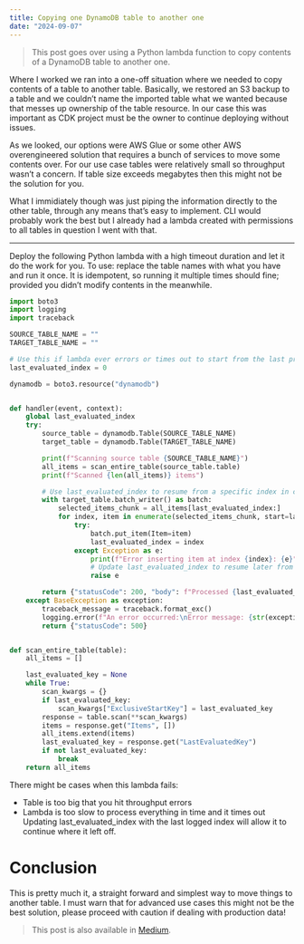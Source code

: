 ```yaml
---
title: Copying one DynamoDB table to another one
date: "2024-09-07"
---
```


> This post goes over using a Python lambda function to copy contents of a DynamoDB table to another one.

Where I worked we ran into a one-off situation where we needed to copy contents of a table to another table. Basically, we restored an S3 backup to a table and we couldn’t name the imported table what we wanted because that messes up ownership of the table resource. In our case this was important as CDK project must be the owner to continue deploying without issues.

As we looked, our options were AWS Glue or some other AWS overengineered solution that requires a bunch of services to move some contents over. For our use case tables were relatively small so throughput wasn’t a concern. If table size exceeds megabytes then this might not be the solution for you.

What I immidiately though was just piping the information directly to the other table, through any means that’s easy to implement. CLI would probably work the best but I already had a lambda created with permissions to all tables in question I went with that.

---

Deploy the following Python lambda with a high timeout duration and let it do the work for you. To use: replace the table names with what you have and run it once. It is idempotent, so running it multiple times should fine; provided you didn’t modify contents in the meanwhile.

```python
import boto3
import logging
import traceback

SOURCE_TABLE_NAME = ""
TARGET_TABLE_NAME = ""

# Use this if lambda ever errors or times out to start from the last processed data
last_evaluated_index = 0

dynamodb = boto3.resource("dynamodb")


def handler(event, context):
    global last_evaluated_index
    try:
        source_table = dynamodb.Table(SOURCE_TABLE_NAME)
        target_table = dynamodb.Table(TARGET_TABLE_NAME)

        print(f"Scanning source table {SOURCE_TABLE_NAME}")
        all_items = scan_entire_table(source_table.table)
        print(f"Scanned {len(all_items)} items")

        # Use last_evaluated_index to resume from a specific index in case of failure
        with target_table.batch_writer() as batch:
            selected_items_chunk = all_items[last_evaluated_index:]
            for index, item in enumerate(selected_items_chunk, start=last_evaluated_index):
                try:
                    batch.put_item(Item=item)
                    last_evaluated_index = index
                except Exception as e:
                    print(f"Error inserting item at index {index}: {e}")
                    # Update last_evaluated_index to resume later from this index
                    raise e

        return {"statusCode": 200, "body": f"Processed {last_evaluated_index + 1} out of {len(all_items)} items"}
    except BaseException as exception:
        traceback_message = traceback.format_exc()
        logging.error(f"An error occurred:\nError message: {str(exception)}\n{traceback_message}"),
        return {"statusCode": 500}


def scan_entire_table(table):
    all_items = []

    last_evaluated_key = None
    while True:
        scan_kwargs = {}
        if last_evaluated_key:
            scan_kwargs["ExclusiveStartKey"] = last_evaluated_key
        response = table.scan(**scan_kwargs)
        items = response.get("Items", [])
        all_items.extend(items)
        last_evaluated_key = response.get("LastEvaluatedKey")
        if not last_evaluated_key:
            break
    return all_items
```

There might be cases when this lambda fails:

- Table is too big that you hit throughput errors
- Lambda is too slow to process everything in time and it times out
  Updating last_evaluated_index with the last logged index will allow it to continue where it left off.

# Conclusion

This is pretty much it, a straight forward and simplest way to move things to another table. I must warn that for advanced use cases this might not be the best solution, please proceed with caution if dealing with production data!

> This post is also available in [Medium](https://medium.com/@emirhalici/copying-one-dynamodb-table-to-another-one-45d3a6a54bae).
